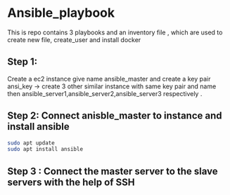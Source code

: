 # Ansible_playbook
This is repo contains 3 playbooks and an inventory file , which are used to create new file, create_user and install docker 

## Step 1:  
Create a ec2 instance give name ansible_master and create a key pair ansi_key -> create 3 other similar instance  with same key pair and name then ansible_server1,ansible_server2,ansible_server3 respectively .

## Step 2: Connect anisble_master to instance and install ansible 

```bash
sudo apt update  
sudo apt install ansible
```

## Step 3 : Connect the master server to the slave servers with the help of SSH
